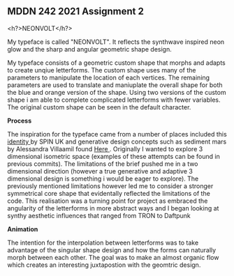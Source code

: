 ## MDDN 242 2021 Assignment 2

<h?>NEONVOLT</h?>

My typeface is called "NEONVOLT". It reflects the synthwave inspired neon glow and the sharp and angular geometric shape design.

My typeface consists of a geometric custom shape that morphs and adapts to create unqiue letterforms. The custom shape uses many of the parameters to manipulate the location of each vertices. The remaining parameters are used to translate and maniuplate the overall shape for both the blue and orange version of the shape. Using two versions of the custom shape i am able to complete complicated letterforms with fewer variables. The original custom shape can be seen in the default character. 

<b>Process</b>

The inspiration for the typeface came from a number of places included this <a href="https://spin.co.uk/work/bbc-creative"> identity </a> by SPIN UK and generative design concepts such as sediment mars by Alessandra Villaamil found <a href="https://programmingdesignsystems.com/shape/procedural-shapes/index.html"> Here </a>. Originally I wanted to explore 3 dimensional isometric space (examples of these attempts can be found in previous commits). The limitations of the brief pushed me in a two dimensional direction (however a true generative and adaptive 3 dimensional design is something i would be eager to explore). The previously mentioned limitations however led me to consider a stronger symmetrical core shape that evidentally reflected the limitations of the code. This realisation was a turning point for project as embraced the angularity of the letterforms in more abstract ways and I began looking at synthy aesthetic influences that ranged from TRON to Daftpunk


<b>Animation</b>

The intention for the interpolation between letterforms was to take advantage of the singular shape design and how the forms can naturally morph between each other. The goal was to make an almost organic flow which creates an interesting juxtapostion with the geomtric design. 


